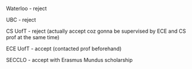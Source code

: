 <body>
    <p>     
        Waterloo - reject 
    </p>
    <p>
        UBC - reject
    </p>
    <p>
        CS UofT - reject (actually accept coz gonna be supervised by ECE and CS prof at the same time)
    </p>
    <p>
        ECE UofT - accept  (contacted prof beforehand)        
    </p>
    <p>
        SECCLO - accept with Erasmus Mundus scholarship
    </p>
</body>
